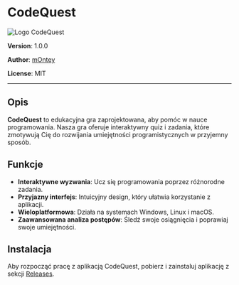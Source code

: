 # CodeQuest

![Logo CodeQuest](assets/icon.ico)

**Version**: 1.0.0

**Author**: [mOntey](https://github.com/mOnteySZEF)

**License**: MIT

---

## Opis

**CodeQuest** to edukacyjna gra zaprojektowana, aby pomóc w nauce programowania. Nasza gra oferuje interaktywny quiz i zadania, które zmotywują Cię do rozwijania umiejętności programistycznych w przyjemny sposób.

## Funkcje

- **Interaktywne wyzwania**: Ucz się programowania poprzez różnorodne zadania.
- **Przyjazny interfejs**: Intuicyjny design, który ułatwia korzystanie z aplikacji.
- **Wieloplatformowa**: Działa na systemach Windows, Linux i macOS.
- **Zaawansowana analiza postępów**: Śledź swoje osiągnięcia i poprawiaj swoje umiejętności.

## Instalacja

Aby rozpocząć pracę z aplikacją CodeQuest, pobierz i zainstaluj aplikację z sekcji [Releases](https://github.com/mOnteySZEF/codequest/releases).
